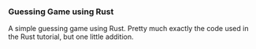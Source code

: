 ### Guessing Game using Rust

A simple guessing game using Rust. Pretty much exactly the code used in the Rust tutorial, but one little addition.
